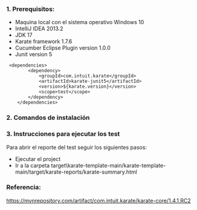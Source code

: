 ### 1. Prerequisitos:
- Maquina local con el sistema operativo Windows 10
- IntelliJ IDEA 2013.2
- JDK 17
- Karate framework 1.7.6
- Cucumber Eclipse Plugin version 1.0.0
- Junit version 5

```
 <dependencies>         
        <dependency>
            <groupId>com.intuit.karate</groupId>
            <artifactId>karate-junit5</artifactId>
            <version>${karate.version}</version>
            <scope>test</scope>
        </dependency>		
    </dependencies>
```

### 2. Comandos de instalación



### 3. Instrucciones para ejecutar los test
Para abrir el reporte del test seguir los siguientes pasos:
- Ejecutar el project
- Ir a la carpeta target\karate-template-main/karate-template-main/target/karate-reports/karate-summary.html

### Referencia: 
https://mvnrepository.com/artifact/com.intuit.karate/karate-core/1.4.1.RC2